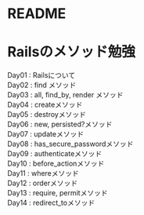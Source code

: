 # README
<h1>Railsのメソッド勉強</h1>

Day01 : Railsについて<br>
Day02 : find メソッド<br>
Day03 : all, find_by, render メソッド<br>
Day04 : createメソッド<br>
Day05 : destroyメソッド<br>
Day06 : new, persisted?メソッド<br>
Day07 : updateメソッド<br>
Day08 : has_secure_passwordメソッド<br>
Day09 : authenticateメソッド<br>
Day10 : before_actionメソッド<br>
Day11 : whereメソッド<br>
Day12 : orderメソッド<br>
Day13 : require, permitメソッド<br>
Day14 : redirect_toメソッド<br>
